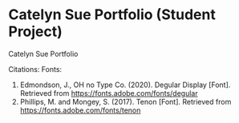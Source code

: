 # Catelyn Sue Portfolio (Student Project)

Catelyn Sue Portfolio

Citations:
Fonts:
1. Edmondson, J., OH no Type Co. (2020). Degular Display [Font]. Retrieved from https://fonts.adobe.com/fonts/degular
2. Phillips, M. and Mongey, S. (2017). Tenon [Font]. Retrieved from https://fonts.adobe.com/fonts/tenon
